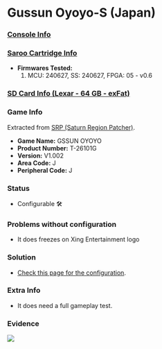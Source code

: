 # Gussun Oyoyo-S (Japan)

### [Console Info](../../../../../Info/Consoles/VA13/README.md)

### [Saroo Cartridge Info](../../../../../Info/Cartridges/RetroGameParadiseStore/1.32F/README.md)

- <b>Firmwares Tested:</b>
  1. MCU: 240627, SS: 240627, FPGA: 05 - v0.6

### [SD Card Info (Lexar - 64 GB - exFat)](../../../../../Info/SdCards/Lexar/64GB/exfat/README.md)

### Game Info

Extracted from [SRP (Saturn Region Patcher)](https://segaxtreme.net/resources/saturn-region-patcher.81/download).

- <b>Game Name:</b> GSSUN OYOYO
- <b>Product Number:</b> T-26101G
- <b>Version:</b> V1.002
- <b>Area Code:</b> J
- <b>Peripheral Code:</b> J

### Status

- Configurable :hammer_and_wrench:

### Problems without configuration

- It does freezes on Xing Entertainment logo

### Solution

- [Check this page for the configuration](https://github.com/williamdsw/saroo-configuration-list/blob/master/Regions/Retails/Japan/T-26101G/README.md).

### Extra Info

- It does need a full gameplay test.

### Evidence

[![](https://img.youtube.com/vi/sz00-w-kzds/0.jpg)](https://www.youtube.com/watch?v=sz00-w-kzds)
